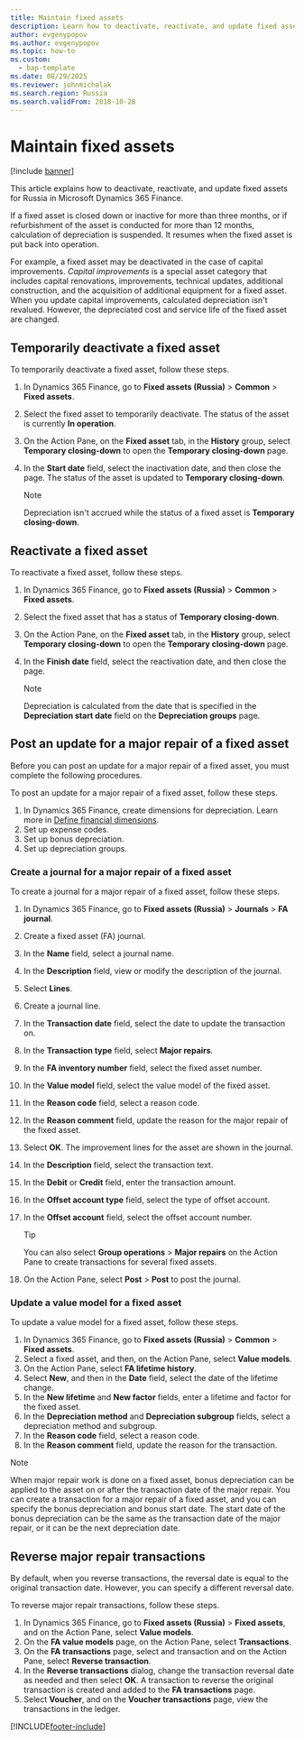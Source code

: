 ```yaml
---
title: Maintain fixed assets
description: Learn how to deactivate, reactivate, and update fixed assets for Russia in Microsoft Dynamics 365 Finance.
author: evgenypopov
ms.author: evgenypopov
ms.topic: how-to
ms.custom: 
  - bap-template
ms.date: 08/29/2025
ms.reviewer: johnmichalak
ms.search.region: Russia
ms.search.validFrom: 2018-10-28
---
```


# Maintain fixed assets

[!include [banner](../../includes/banner.md)]

This article explains how to deactivate, reactivate, and update fixed assets for Russia in Microsoft Dynamics 365 Finance.

If a fixed asset is closed down or inactive for more than three months, or if refurbishment of the asset is conducted for more than 12 months, calculation of depreciation is suspended. It resumes when the fixed asset is put back into operation.

For example, a fixed asset may be deactivated in the case of capital improvements. *Capital improvements* is a special asset category that includes capital renovations, improvements, technical updates, additional construction, and the acquisition of additional equipment for a fixed asset. When you update capital improvements, calculated depreciation isn't revalued. However, the depreciated cost and service life of the fixed asset are changed.

## Temporarily deactivate a fixed asset

To temporarily deactivate a fixed asset, follow these steps.

1. In Dynamics 365 Finance, go to **Fixed assets (Russia)** \> **Common** \> **Fixed assets**.
1. Select the fixed asset to temporarily deactivate. The status of the asset is currently **In operation**.
1. On the Action Pane, on the **Fixed asset** tab, in the **History** group, select **Temporary closing-down** to open the **Temporary closing-down** page.
1. In the **Start date** field, select the inactivation date, and then close the page. The status of the asset is updated to **Temporary closing-down**.

    > [!NOTE]
    > Depreciation isn't accrued while the status of a fixed asset is **Temporary closing-down**.

## Reactivate a fixed asset

To reactivate a fixed asset, follow these steps.

1. In Dynamics 365 Finance, go to **Fixed assets (Russia)** \> **Common** \> **Fixed assets**.
1. Select the fixed asset that has a status of **Temporary closing-down**.
1. On the Action Pane, on the **Fixed asset** tab, in the **History** group, select **Temporary closing-down** to open the **Temporary closing-down** page.
1. In the **Finish date** field, select the reactivation date, and then close the page.

    > [!NOTE]
    > Depreciation is calculated from the date that is specified in the **Depreciation start date** field on the **Depreciation groups** page.

## Post an update for a major repair of a fixed asset

Before you can post an update for a major repair of a fixed asset, you must complete the following procedures.

To post an update for a major repair of a fixed asset, follow these steps.

1. In Dynamics 365 Finance, create dimensions for depreciation. Learn more in [Define financial dimensions](../../general-ledger/tasks/define-financial-dimensions.md).
1. Set up expense codes. 
1. Set up bonus depreciation.
1. Set up depreciation groups.

### Create a journal for a major repair of a fixed asset

To create a journal for a major repair of a fixed asset, follow these steps.

1. In Dynamics 365 Finance, go to **Fixed assets (Russia)** \> **Journals** \> **FA journal**.
1. Create a fixed asset (FA) journal.
1. In the **Name** field, select a journal name.
1. In the **Description** field, view or modify the description of the journal.
1. Select **Lines**.
1. Create a journal line.
1. In the **Transaction date** field, select the date to update the transaction on.
1. In the **Transaction type** field, select **Major repairs**.
1. In the **FA inventory number** field, select the fixed asset number.
1. In the **Value model** field, select the value model of the fixed asset.
1. In the **Reason code** field, select a reason code.
1. In the **Reason comment** field, update the reason for the major repair of the fixed asset.
1. Select **OK**. The improvement lines for the asset are shown in the journal.
1. In the **Description** field, select the transaction text.
1. In the **Debit** or **Credit** field, enter the transaction amount.
1. In the **Offset account type** field, select the type of offset account.
1. In the **Offset account** field, select the offset account number.

    > [!TIP]
    > You can also select **Group operations** \> **Major repairs** on the Action Pane to create transactions for several fixed assets.

1. On the Action Pane, select **Post** \> **Post** to post the journal.

### Update a value model for a fixed asset

To update a value model for a fixed asset, follow these steps.

1. In Dynamics 365 Finance, go to **Fixed assets (Russia)** \> **Common** \> **Fixed assets**.
1. Select a fixed asset, and then, on the Action Pane, select **Value models**.
1. On the Action Pane, select **FA lifetime history**.
1. Select **New**, and then in the **Date** field, select the date of the lifetime change.
1. In the **New lifetime** and **New factor** fields, enter a lifetime and factor for the fixed asset.
1. In the **Depreciation method** and **Depreciation subgroup** fields, select a depreciation method and subgroup.
1. In the **Reason code** field, select a reason code.
1. In the **Reason comment** field, update the reason for the transaction.

> [!NOTE]
> When major repair work is done on a fixed asset, bonus depreciation can be applied to the asset on or after the transaction date of the major repair. You can create a transaction for a major repair of a fixed asset, and you can specify the bonus depreciation and bonus start date. The start date of the bonus depreciation can be the same as the transaction date of the major repair, or it can be the next depreciation date.

## Reverse major repair transactions

By default, when you reverse transactions, the reversal date is equal to the original transaction date. However, you can specify a different reversal date.

To reverse major repair transactions, follow these steps.

1. In Dynamics 365 Finance, go to **Fixed assets (Russia)** > **Fixed assets**, and on the Action Pane, select **Value models**.
1. On the **FA value models** page, on the Action Pane, select **Transactions**.
1. On the **FA transactions** page, select and transaction and on the Action Pane, select **Reverse transaction**.
1. In the **Reverse transactions** dialog, change the transaction reversal date as needed and then select **OK**. A transaction to reverse the original transaction is created and added to the **FA transactions** page.
1. Select **Voucher**, and on the **Voucher transactions** page, view the transactions in the ledger.



[!INCLUDE[footer-include](../../../includes/footer-banner.md)]
